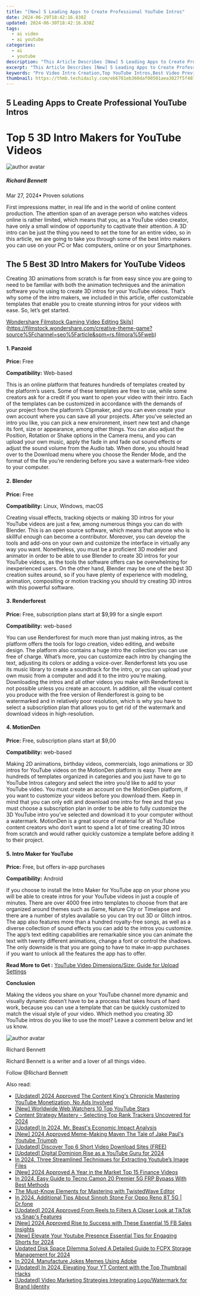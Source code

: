 ```yaml
---
title: "[New] 5 Leading Apps to Create Professional YouTube Intros"
date: 2024-06-29T18:42:16.838Z
updated: 2024-06-30T18:42:16.838Z
tags:
  - ai video
  - ai youtube
categories:
  - ai
  - youtube
description: "This Article Describes [New] 5 Leading Apps to Create Professional YouTube Intros"
excerpt: "This Article Describes [New] 5 Leading Apps to Create Professional YouTube Intros"
keywords: "Pro Video Intro Creation,Top YouTube Intros,Best Video Previews,Premiere Pro Videos,YouTube Introduction Tools,Leading Apps for Intros,Professional Video Openers"
thumbnail: https://thmb.techidaily.com/eb6701eb360daf00501aea3027f5f407ca588034548873224d944d5de49dcde3.jpg
---
```


## 5 Leading Apps to Create Professional YouTube Intros

# Top 5 3D Intro Makers for YouTube Videos

![author avatar](https://images.wondershare.com/filmora/article-images/richard-bennett.jpg)

##### Richard Bennett

 Mar 27, 2024• Proven solutions

First impressions matter, in real life and in the world of online content production. The attention span of an average person who watches videos online is rather limited, which means that you, as a YouTube video creator, have only a small window of opportunity to captivate their attention. A 3D intro can be just the thing you need to set the tone for an entire video, so in this article, we are going to take you through some of the best intro makers you can use on your PC or Mac computers, online or on your Smartphones.

## The 5 Best 3D Intro Makers for YouTube Videos

Creating 3D animations from scratch is far from easy since you are going to need to be familiar with both the animation techniques and the animation software you’re using to create 3D intros for your YouTube videos. That’s why some of the intro makers, we included in this article, offer customizable templates that enable you to create stunning intros for your videos with ease. So, let’s get started.

[Wondershare Filmstock Gaming Video Editing Skils](https://images.wondershare.com/filmora/article-images/learn-gaming-video-editing-skills-banner.png)](https://filmstock.wondershare.com/creative-theme-game?source%5Fchannel=seo%5Farticle&spm=rs.filmora%5Fweb)

#### 1. Panzoid

**Price:** Free

**Compatibility:** Web-based

This is an online platform that features hundreds of templates created by the platform’s users. Some of these templates are free to use, while some creators ask for a credit if you want to open your video with their intro. Each of the templates can be customized in accordance with the demands of your project from the platform’s Clipmaker, and you can even create your own account where you can save all your projects. After you’ve selected an intro you like, you can pick a new environment, insert new text and change its font, size or appearance, among other things. You can also adjust the Position, Rotation or Shake options in the Camera menu, and you can upload your own music, apply the fade in and fade out sound effects or adjust the sound volume from the Audio tab. When done, you should head over to the Download menu where you choose the Render Mode, and the format of the file you’re rendering before you save a watermark-free video to your computer.

#### 2. Blender

**Price:** Free

**Compatibility:** Linux, Windows, macOS

Creating visual effects, tracking objects or making 3D intros for your YouTube videos are just a few, among numerous things you can do with Blender. This is an open source software, which means that anyone who is skillful enough can become a contributor. Moreover, you can develop the tools and add-ons on your own and customize the interface in virtually any way you want. Nonetheless, you must be a proficient 3D modeler and animator in order to be able to use Blender to create 3D intros for your YouTube videos, as the tools the software offers can be overwhelming for inexperienced users. On the other hand, Blender may be one of the best 3D creation suites around, so if you have plenty of experience with modeling, animation, compositing or motion tracking you should try creating 3D intros with this powerful software.

#### 3. Renderforest

**Price:** Free, subscription plans start at $9,99 for a single export

**Compatibility:** web-based

You can use Renderforest for much more than just making intros, as the platform offers the tools for logo creation, video editing, and website design. The platform also contains a huge intro the collection you can use free of charge. What’s more, you can customize each intro by changing the text, adjusting its colors or adding a voice-over. Renderforest lets you use its music library to create a soundtrack for the intro, or you can upload your own music from a computer and add it to the intro you’re making. Downloading the intros and all other videos you make with Renderforest is not possible unless you create an account. In addition, all the visual content you produce with the free version of Renderforest is going to be watermarked and in relatively poor resolution, which is why you have to select a subscription plan that allows you to get rid of the watermark and download videos in high-resolution.

#### 4. MotionDen

**Price:** Free, subscription plans start at $9,00

**Compatibility:** web-based

Making 2D animations, birthday videos, commercials, logo animations or 3D intros for YouTube videos on the MotionDen platform is easy. There are hundreds of templates organized in categories and you just have to go to YouTube Intros category and select the intro you’d like to add to your YouTube video. You must create an account on the MotionDen platform, if you want to customize your videos before you download them. Keep in mind that you can only edit and download one intro for free and that you must choose a subscription plan in order to be able to fully customize the 3D YouTube intro you’ve selected and download it to your computer without a watermark. MotionDen is a great source of material for all YouTube content creators who don’t want to spend a lot of time creating 3D intros from scratch and would rather quickly customize a template before adding it to their project.

#### 5. Intro Maker for YouTube

**Price:** Free, but offers in-app purchases

**Compatibility:** Android

If you choose to install the Intro Maker for YouTube app on your phone you will be able to create intros for your YouTube videos in just a couple of minutes. There are over 4000 free intro templates to choose from that are organized around themes such as Game, Nature City or Timelapse and there are a number of styles available so you can try out 3D or Glitch intros. The app also features more than a hundred royalty-free songs, as well as a diverse collection of sound effects you can add to the intros you customize. The app’s text editing capabilities are remarkable since you can animate the text with twenty different animations, change a font or control the shadows. The only downside is that you are going to have to make in-app purchases if you want to unlock all the features the app has to offer.

 **Read More to Get :** [YouTube Video Dimensions/Size: Guide for Upload Settings](https://tools.techidaily.com/wondershare/filmora/download/)

**Conclusion**

Making the videos you share on your YouTube channel more dynamic and visually dynamic doesn’t have to be a process that takes hours of hard work, because you can use a template that can be quickly customized to match the visual style of your video. Which method you creating 3D YouTube intros do you like to use the most? Leave a comment below and let us know.

![author avatar](https://images.wondershare.com/filmora/article-images/richard-bennett.jpg)

Richard Bennett

Richard Bennett is a writer and a lover of all things video.

Follow @Richard Bennett


<ins class="adsbygoogle"
     style="display:block"
     data-ad-format="autorelaxed"
     data-ad-client="ca-pub-7571918770474297"
     data-ad-slot="1223367746"></ins>



<ins class="adsbygoogle"
     style="display:block"
     data-ad-client="ca-pub-7571918770474297"
     data-ad-slot="8358498916"
     data-ad-format="auto"
     data-full-width-responsive="true"></ins>

<span class="atpl-alsoreadstyle">Also read:</span>
<div><ul>
<li><a href="https://youtube-sure.techidaily.com/ed-2024-approved-the-content-kings-chronicle-mastering-youtube-monetization-no-ads-involved/"><u>[Updated] 2024 Approved  The Content King's Chronicle  Mastering YouTube Monetization, No Ads Involved</u></a></li>
<li><a href="https://youtube-sure.techidaily.com/orldwide-web-watchers-10-top-youtube-stars/"><u>[New] Worldwide Web Watchers  10 Top YouTube Stars</u></a></li>
<li><a href="https://youtube-sure.techidaily.com/nt-strategy-mastery-selecting-top-rank-trackers-uncovered-for-2024/"><u>Content Strategy Mastery - Selecting Top Rank Trackers Uncovered for 2024</u></a></li>
<li><a href="https://youtube-sure.techidaily.com/ed-in-2024-mr-beasts-economic-impact-analysis/"><u>[Updated] In 2024, Mr. Beast's Economic Impact Analysis</u></a></li>
<li><a href="https://youtube-sure.techidaily.com/024-approved-meme-making-maven-the-tale-of-jake-pauls-youtube-triumph/"><u>[New] 2024 Approved  Meme-Making Maven  The Tale of Jake Paul's Youtube Triumph</u></a></li>
<li><a href="https://youtube-sure.techidaily.com/ed-discover-top-6-short-video-download-sites-free/"><u>[Updated] Discover Top 6 Short Video Download Sites (FREE)</u></a></li>
<li><a href="https://youtube-sure.techidaily.com/ed-digital-dominion-rise-as-a-youtube-guru-for-2024/"><u>[Updated] Digital Dominion  Rise as a YouTube Guru for 2024</u></a></li>
<li><a href="https://youtube-sure.techidaily.com/24-three-streamlined-techniques-for-extracting-youtubes-image-files/"><u>In 2024, Three Streamlined Techniques for Extracting Youtube’s Image Files</u></a></li>
<li><a href="https://youtube-sure.techidaily.com/024-approved-a-year-in-the-market-top-15-finance-videos/"><u>[New] 2024 Approved  A Year in the Market  Top 15 Finance Videos</u></a></li>
<li><a href="https://bypass-frp.techidaily.com/in-2024-easy-guide-to-tecno-camon-20-premier-5g-frp-bypass-with-best-methods-by-drfone-android/"><u>In 2024, Easy Guide to Tecno Camon 20 Premier 5G FRP Bypass With Best Methods</u></a></li>
<li><a href="https://voice-adjusting.techidaily.com/the-must-know-elements-for-mastering-with-twistedwave-editor/"><u>The Must-Know Elements for Mastering with TwistedWave Editor</u></a></li>
<li><a href="https://android-pokemon-go.techidaily.com/in-2024-additional-tips-about-sinnoh-stone-for-oppo-reno-8t-5g-drfone-by-drfone-virtual-android/"><u>In 2024, Additional Tips About Sinnoh Stone For Oppo Reno 8T 5G | Dr.fone</u></a></li>
<li><a href="https://snapchat-videos.techidaily.com/updated-2024-approved-from-reels-to-filters-a-closer-look-at-tiktok-vs-snaps-features/"><u>[Updated] 2024 Approved  From Reels to Filters  A Closer Look at TikTok vs Snap's Features</u></a></li>
<li><a href="https://facebook-clips.techidaily.com/new-2024-approved-rise-to-success-with-these-essential-15-fb-sales-insights/"><u>[New] 2024 Approved  Rise to Success with These Essential 15 FB Sales Insights</u></a></li>
<li><a href="https://facebook-video-share.techidaily.com/new-elevate-your-youtube-presence-essential-tips-for-engaging-shorts-for-2024/"><u>[New] Elevate Your Youtube Presence  Essential Tips for Engaging Shorts for 2024</u></a></li>
<li><a href="https://video-creation-software.techidaily.com/updated-disk-space-dilemma-solved-a-detailed-guide-to-fcpx-storage-management-for-2024/"><u>Updated Disk Space Dilemma Solved A Detailed Guide to FCPX Storage Management for 2024</u></a></li>
<li><a href="https://extra-guidance.techidaily.com/in-2024-manufacture-jokes-memes-using-adobe/"><u>In 2024, Manufacture Jokes  Memes Using Adobe</u></a></li>
<li><a href="https://facebook-record-videos.techidaily.com/updated-in-2024-elevating-your-yt-content-with-the-top-thumbnail-hacks/"><u>[Updated] In 2024, Elevating Your YT Content with the Top Thumbnail Hacks</u></a></li>
<li><a href="https://facebook-video-share.techidaily.com/updated-video-marketing-strategies-integrating-logowatermark-for-brand-identity/"><u>[Updated] Video Marketing Strategies  Integrating Logo/Watermark for Brand Identity</u></a></li>
</ul></div>
